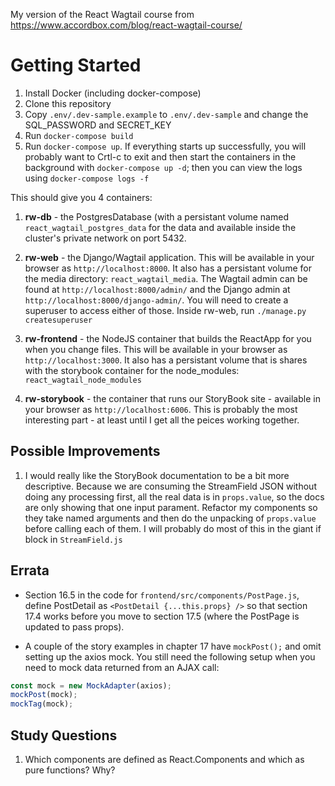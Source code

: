 My version of the React Wagtail course from https://www.accordbox.com/blog/react-wagtail-course/

# Getting Started

1. Install Docker (including docker-compose)
2. Clone this repository
3. Copy `.env/.dev-sample.example` to `.env/.dev-sample` and change the SQL_PASSWORD and SECRET_KEY
4. Run `docker-compose build`
5. Run `docker-compose up`. If everything starts up successfully, you
will probably want to Crtl-c to exit and then start the containers in
the background with `docker-compose up -d`; then you can view the logs
using `docker-compose logs -f`

This should give you 4 containers:

1. **rw-db** - the PostgresDatabase (with a persistant volume named
   `react_wagtail_postgres_data` for the data and available inside the
   cluster's private network on port 5432.

2. **rw-web** - the Django/Wagtail application. This will be available in
   your browser as `http://localhost:8000`. It also has a persistant
   volume for the media directory: `react_wagtail_media`. The Wagtail admin
   can be found at `http://localhost:8000/admin/` and the Django admin at
   `http://localhost:8000/django-admin/`. You will need to create a superuser
   to access either of those. Inside rw-web, run `./manage.py createsuperuser`

3. **rw-frontend** - the NodeJS container that builds the ReactApp for
   you when you change files. This will be available in your browser
   as `http://localhost:3000`. It also has a persistant volume that is
   shares with the storybook container for the node_modules:
   `react_wagtail_node_modules`

4. **rw-storybook** - the container that runs our StoryBook site -
   available in your browser as `http://localhost:6006`. This is
   probably the most interesting part - at least until I get all the
   peices working together.


## Possible Improvements

1. I would really like the StoryBook documentation to be a bit more
descriptive. Because we are consuming the StreamField JSON without
doing any processing first, all the real data is in `props.value`, so
the docs are only showing that one input parament. Refactor my
components so they take named arguments and then do the unpacking of
`props.value` before calling each of them. I will probably do most of
this in the giant if block in `StreamField.js`


## Errata

* Section 16.5 in the code for `frontend/src/components/PostPage.js`, define
PostDetail as `<PostDetail {...this.props} />` so that section 17.4 works
before you move to section 17.5 (where the PostPage is updated to pass props).

* A couple of the story examples in chapter 17 have `mockPost();` and omit
setting up the axios mock. You still need the following setup when you need
to mock data returned from an AJAX call:

```javascript
const mock = new MockAdapter(axios);
mockPost(mock);
mockTag(mock);
```


## Study Questions

1. Which components are defined as React.Components and which as pure functions? Why?